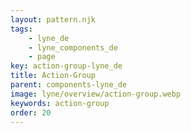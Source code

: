 ```yaml
---
layout: pattern.njk
tags: 
    - lyne_de
    - lyne_components_de
    - page
key: action-group-lyne_de
title: Action-Group
parent: components-lyne_de
image: lyne/overview/action-group.webp
keywords: action-group
order: 20
---
```

